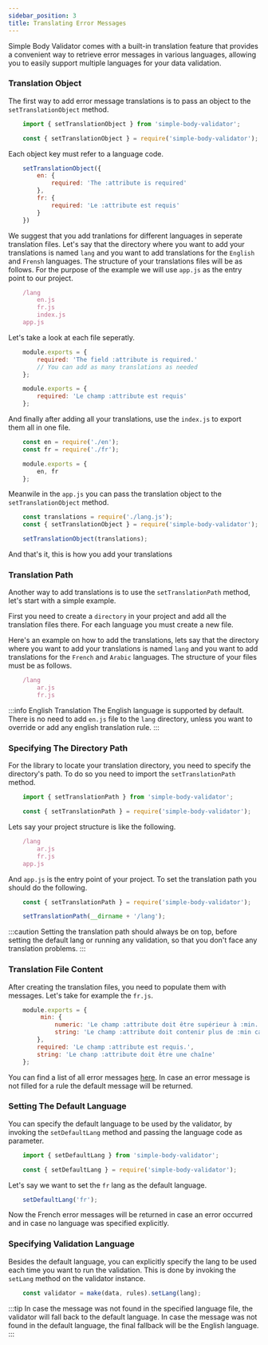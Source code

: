 ```yaml
---
sidebar_position: 3
title: Translating Error Messages
---
```


Simple Body Validator comes with a built-in translation feature that provides a convenient way to retrieve error messages in various languages, allowing you to easily support multiple languages for your data validation.

### Translation Object

The first way to add error message translations is to pass an object to the <code>setTranslationObject</code> method.

```js
    import { setTranslationObject } from 'simple-body-validator';
```

```js
    const { setTranslationObject } = require('simple-body-validator');
```

Each object key must refer to a language code.

```js
    setTranslationObject({
        en: {
            required: 'The :attribute is required'
        },
        fr: {
            required: 'Le :attribute est requis'
        }
    })
```

We suggest that you add tranlations for different languages in seperate translation files. Let's say that the directory where you want to add your translations is named <code>lang</code> and you want to add translations for the <code>English</code> and <code>Frensh</code> languages. The structure of your translations files will be as follows. For the purpose of the example we will use <code>app.js</code> as the entry point to our project.

```js
    /lang
        en.js
        fr.js
        index.js
    app.js
```

Let's take a look at each file seperatly.

```js title="lang/en.js"
    module.exports = {
        required: 'The field :attribute is required.'
        // You can add as many translations as needed
    };
```

```js title="lang/fr.js"
    module.exports = {
        required: 'Le champ :attribute est requis'
    };
```

And finally after adding all your translations, use the <code>index.js</code> to export them all in one file.

```js title="lang/index.js"
    const en = require('./en');
    const fr = require('./fr');

    module.exports = {
        en, fr
    };
```

Meanwile in the <code>app.js</code> you can pass the translation object to the <code>setTranslationObject</code> method.

```js title="app.js"
    const translations = require('./lang.js');
    const { setTranslationObject } = require('simple-body-validator');

    setTranslationObject(translations);
```

And that's it, this is how you add your translations

### Translation Path

Another way to add translations is to use the <code>setTranslationPath</code> method, let's start with a simple example.

First you need to create a <code>directory</code> in your project and add all the translation files there. For each language you must create a new file.

Here's an example on how to add the translations, lets say that the directory where you want to add your translations is named <code>lang</code> and you want to add translations for the <code>French</code> and <code>Arabic</code> languages. The structure of your files must be as follows.

```js
    /lang
        ar.js
        fr.js
```

:::info English Translation
The English language is supported by default. There is no need to add <code>en.js</code> file to the <code>lang</code> directory, unless you want to override or add any english translation rule.
:::

### Specifying The Directory Path

For the library to locate your translation directory, you need to specify the directory's path. To do so you need to import the <code>setTranslationPath</code> method.

```js
    import { setTranslationPath } from 'simple-body-validator';
```

```js
    const { setTranslationPath } = require('simple-body-validator');
```

Lets say your project structure is like the following.

```js
    /lang
        ar.js
        fr.js
    app.js
```

And <code>app.js</code> is the entry point of your project. To set the translation path you should do the following.

```js title="app.js"
    const { setTranslationPath } = require('simple-body-validator');

    setTranslationPath(__dirname + '/lang');
```

:::caution
Setting the translation path should always be on top, before setting the default lang or running any validation, so that you don't face any translation problems.
:::

### Translation File Content

After creating the translation files, you need to populate them with messages. Let's take for example the <code>fr.js</code>.

```js title="fr.js"
    module.exports = {
         min: {
             numeric: 'Le champ :attribute doit être supérieur à :min.',
             string: 'Le champ :attribute doit contenir plus de :min caractères.'
        },
        required: 'Le champ :attribute est requis.',
        string: 'Le chanp :attribute doit être une chaîne'
    };
```

You can find a list of all error messages [here](/error-messages/error-messages-list). In case an error message is not filled for a rule the default message will be returned.


### Setting The Default Language 

You can specify the default language to be used by the validator, by invoking the <code>setDefaultLang</code> method and passing the language code as parameter.

```js 
    import { setDefaultLang } from 'simple-body-validator';
```

```js 
    const { setDefaultLang } = require('simple-body-validator');
```

Let's say we want to set the <code>fr</code> lang as the default language.

```js 
    setDefaultLang('fr');
```

Now the French error messages will be returned in case an error occurred and in case no language was specified explicitly.


### Specifying Validation Language

Besides the default language, you can explicitly specify the lang to be used each time you want to run the validation. This is done by invoking the <code>setLang</code> method on the validator instance.

```js 
    const validator = make(data, rules).setLang(lang);
```
:::tip
In case the message was not found in the specified language file, the validator will fall back to the default language. In case the message was not found in the default language, the final fallback will be the English language.
:::
 






